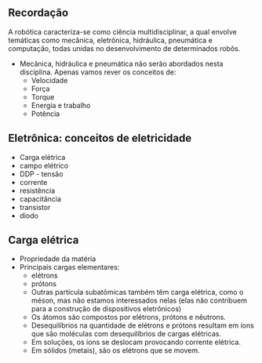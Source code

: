 ## Recordação

A robótica caracteriza-se como ciência
multidisciplinar, a qual envolve temáticas como mecânica, eletrônica, hidráulica,
pneumática e computação, todas unidas no desenvolvimento de determinados robôs.

* Mecânica, hidráulica e pneumática não serão abordados nesta disciplina. Apenas vamos rever os conceitos de:
  - Velocidade
  - Força
  - Torque
  - Energia e trabalho
  - Potência

## Eletrônica: conceitos de eletricidade
  - Carga elétrica
  - campo elétrico
  - DDP - tensão
  - corrente
  - resistência
  - capacitância
  - transistor
  - diodo

## Carga elétrica

* Propriedade da matéria
* Principais cargas elementares:
  - elétrons
  - prótons
  - Outras partícula subatômicas também têm carga elétrica, como o méson, mas não estamos interessados nelas (elas não contribuem para a construção de dispositivos eletrônicos)
  - Os átomos são compostos por elétrons, prótons e nêutrons.
  - Desequilíbrios na quantidade de elétrons e prótons resultam em íons que são moléculas com desequilíbrios de cargas elétricas.
  - Em soluções, os íons se deslocam provocando corrente elétrica.
  - Em sólidos (metais), são os elétrons que se movem.
